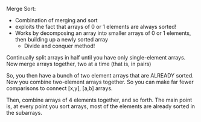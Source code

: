 Merge Sort:

- Combination of merging and sort
- exploits the fact that arrays of 0 or 1 elements are always sorted!
- Works by decomposing an array into smaller arrays of 0 or 1 elements, then building up a newly sorted array
  - Divide and conquer method!

Continually split arrays in half until you have only single-element arrays. Now merge arrays together, two at a time (that is, in pairs)

So, you then have a bunch of two element arrays that are ALREADY sorted. Now you combine two-element arrays together. So you can make far fewer comparisons to connect [x,y], [a,b] arrays.

Then, combine arrays of 4 elements together, and so forth. The main point is, at every point you sort arrays, most of the elements are already sorted in the subarrays.
